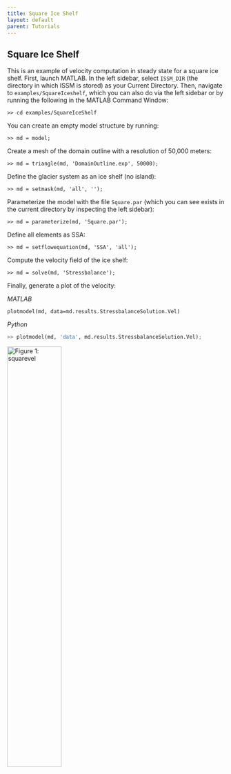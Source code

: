 ```yaml
---
title: Square Ice Shelf
layout: default
parent: Tutorials
---
```


## Square Ice Shelf
This is an example of velocity computation in steady state for a square ice shelf. First, launch MATLAB. In the left sidebar, select `ISSM_DIR` (the directory in which ISSM is stored) as your Current Directory. Then, navigate to `examples/SquareIceshelf`, which you can also do via the left sidebar or by running the following in the MATLAB Command Window:
````
>> cd examples/SquareIceShelf
````

You can create an empty model structure by running:
````
>> md = model;
````

Create a mesh of the domain outline with a resolution of 50,000 meters:
````
>> md = triangle(md, 'DomainOutline.exp', 50000);
````

Define the glacier system as an ice shelf (no island):
````
>> md = setmask(md, 'all', '');
````

Parameterize the model with the file `Square.par` (which you can see exists in the current directory by inspecting the left sidebar):
````
>> md = parameterize(md, 'Square.par');
````

Define all elements as SSA:
````
>> md = setflowequation(md, 'SSA', 'all');
````

Compute the velocity field of the ice shelf:
````
>> md = solve(md, 'Stressbalance');
````

Finally, generate a plot of the velocity:

*MATLAB*
```mat
plotmodel(md, data=md.results.StressbalanceSolution.Vel)
```

*Python*
```py
>> plotmodel(md, 'data', md.results.StressbalanceSolution.Vel);
```

<div style="display:flow-root"><img style="float:middle;width:50.00%" src="/ISSM-Documentation/assets/img/docs/using-issm/tutorials/squareiceshelf/squarevel.png" alt="Figure 1: squarevel"></div>
